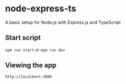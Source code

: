 # node-express-ts

A basic setup for Node.js with Express.js and TypeScript

## Start script
```npm run start``` or ```npm run dev```

## Viewing the app
```http://localhost:3000```
